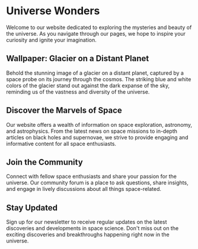 <!--font:Open Sans-->

# Universe Wonders

Welcome to our website dedicated to exploring the mysteries and beauty of the universe. As you navigate through our pages, we hope to inspire your curiosity and ignite your imagination.

## Wallpaper: Glacier on a Distant Planet

Behold the stunning image of a glacier on a distant planet, captured by a space probe on its journey through the cosmos. The striking blue and white colors of the glacier stand out against the dark expanse of the sky, reminding us of the vastness and diversity of the universe.

## Discover the Marvels of Space

Our website offers a wealth of information on space exploration, astronomy, and astrophysics. From the latest news on space missions to in-depth articles on black holes and supernovae, we strive to provide engaging and informative content for all space enthusiasts.

## Join the Community

Connect with fellow space enthusiasts and share your passion for the universe. Our community forum is a place to ask questions, share insights, and engage in lively discussions about all things space-related.

## Stay Updated

Sign up for our newsletter to receive regular updates on the latest discoveries and developments in space science. Don't miss out on the exciting discoveries and breakthroughs happening right now in the universe.

<!--

Write me markdown content of website with wallpaper:

"A photograph of a glacier on a distant planet, with the blue and white colors contrasting against the dark sky."

The header of the page should not be copy of the text but rather a real content of the website which is using this wallpaper.


---


# Explore the Wonders of the Universe

Welcome to our website dedicated to exploring the mysteries and beauty of the universe. As you navigate through our pages, we hope to inspire your curiosity and ignite your imagination.

## Wallpaper: Glacier on a Distant Planet

Behold the stunning image of a glacier on a distant planet, captured by a space probe on its journey through the cosmos. The striking blue and white colors of the glacier stand out against the dark expanse of the sky, reminding us of the vastness and diversity of the universe.

## Discover the Marvels of Space

Our website offers a wealth of information on space exploration, astronomy, and astrophysics. From the latest news on space missions to in-depth articles on black holes and supernovae, we strive to provide engaging and informative content for all space enthusiasts.

## Join the Community

Connect with fellow space enthusiasts and share your passion for the universe. Our community forum is a place to ask questions, share insights, and engage in lively discussions about all things space-related.

## Stay Updated

Sign up for our newsletter to receive regular updates on the latest discoveries and developments in space science. Don't miss out on the exciting discoveries and breakthroughs happening right now in the universe.


---


Write me a Google font which is best fitting for the website.

Pick from the list:
- Montserrat
- Poppins
- Creepster
- Orbitron
- IBM Plex Sans
- Cabin
- Dancing Script
- Great Vibes
- Roboto
- Open Sans
- Barlow Condensed
- Alegreya
- Inter
- Raleway
- Playfair Display
- Lobster
- Cormorant Garamond
- Cinzel
- Lato
- Exo 2
- Futura
- Cinzel Decorative


Write just the font name nothing else.


---


Open Sans

-->
